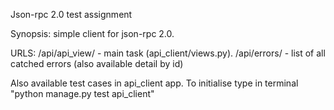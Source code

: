 Json-rpc 2.0 test assignment

Synopsis: simple client for json-rpc 2.0.

URLS: /api/api_view/ - main task (api_client/views.py). 
      /api/errors/ - list of all catched errors (also available detail by id)

Also available test cases in api_client app. To initialise type in terminal "python manage.py test api_client"

